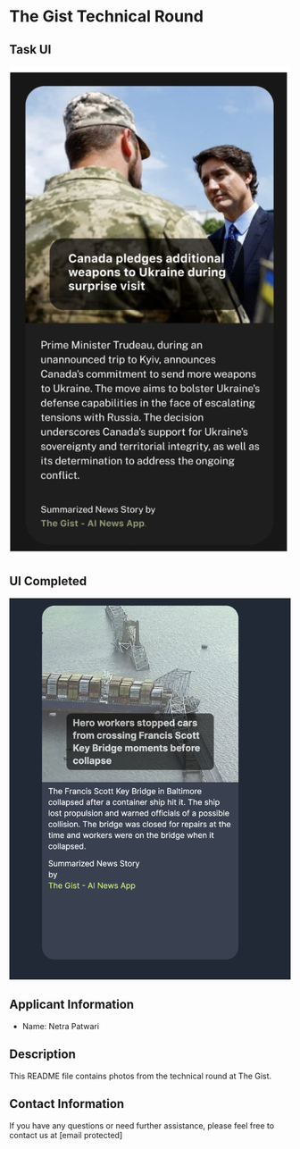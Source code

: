 # The Gist Technical Round

## Task UI
![Photo 1](https://github.com/netra-patwari/gist-technical-interview/blob/main/public/task.png)


## UI Completed
![Photo 2](https://github.com/netra-patwari/gist-technical-interview/blob/main/public/screendone.png)

## Applicant Information
- Name: Netra Patwari

## Description
This README file contains photos from the technical round at The Gist. 

## Contact Information
If you have any questions or need further assistance, please feel free to contact us at [email protected]

